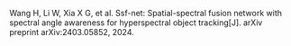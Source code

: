 Wang H, Li W, Xia X G, et al. Ssf-net: Spatial-spectral fusion network with spectral angle awareness for hyperspectral object tracking[J]. arXiv preprint arXiv:2403.05852, 2024.
